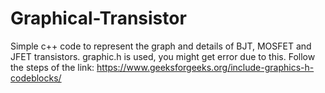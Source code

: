 # Graphical-Transistor
Simple c++ code to represent the graph and details of BJT, MOSFET and JFET transistors.
graphic.h is used, you might get error due to this. Follow the steps of the link:
https://www.geeksforgeeks.org/include-graphics-h-codeblocks/



